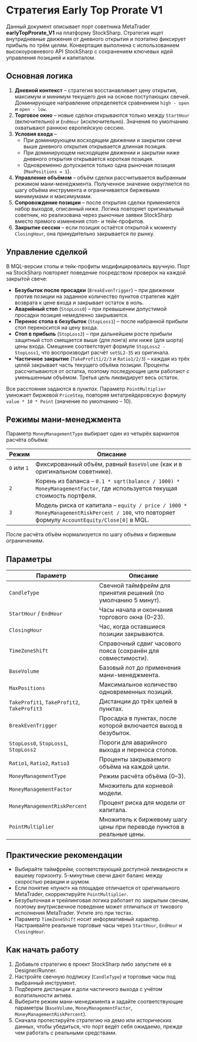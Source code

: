 # Стратегия Early Top Prorate V1

Данный документ описывает порт советника MetaTrader **earlyTopProrate_V1** на платформу StockSharp. Стратегия ищет внутридневные движения от дневного открытия и поэтапно фиксирует прибыль по трём целям. Конвертация выполнена с использованием высокоуровневого API StockSharp с сохранением ключевых идей управления позицией и капиталом.

## Основная логика

1. **Дневной контекст** – стратегия восстанавливает цену открытия, максимум и минимум текущего дня на основе поступающих свечей. Доминирующее направление определяется сравнением `high - open` и `open - low`.
2. **Торговое окно** – новые сделки открываются только между `StartHour` (включительно) и `EndHour` (исключительно). Значения по умолчанию охватывают раннюю европейскую сессию.
3. **Условия входа** –
   - При доминирующем восходящем движении и закрытии свечи выше дневного открытия открывается длинная позиция.
   - При доминирующем нисходящем движении и закрытии ниже дневного открытия открывается короткая позиция.
   - Одновременно допускается только одна рыночная позиция (`MaxPositions = 1`).
4. **Управление объёмом** – объём сделки рассчитывается выбранным режимом мани-менеджмента. Полученное значение округляется по шагу объёма инструмента и ограничивается биржевыми минимумами и максимумами.
5. **Сопровождение позиции** – после открытия сделки применяется набор выходов, описанный ниже. Логика повторяет оригинальный советник, но реализована через рыночные заявки StockSharp вместо прямого изменения стоп- и тейк-профитов.
6. **Закрытие сессии** – если позиция остаётся открытой к моменту `ClosingHour`, она принудительно закрывается по рынку.

## Управление сделкой

В MQL-версии стопы и тейк-профиты модифицировались вручную. Порт на StockSharp повторяет поведение посредством проверок на каждой закрытой свече:

- **Безубыток после просадки** (`BreakEvenTrigger`) – при движении против позиции на заданное количество пунктов стратегия ждёт возврата к цене входа и закрывает остаток в ноль.
- **Аварийный стоп** (`StopLoss0`) – при превышении допустимой просадки позиция немедленно закрывается.
- **Перенос стопа в безубыток** (`StopLoss1`) – после набранной прибыли стоп переносится на цену входа.
- **Стоп в прибыль** (`StopLoss2`) – при дальнейшем росте прибыли защитный стоп смещается выше (для лонга) или ниже (для шорта) цены входа. Смещение соответствует формуле `StopLoss2 - StopLoss1`, что воспроизводит расчёт `setSL2-35` из оригинала.
- **Частичное закрытие** (`TakeProfit1/2/3` и `Ratio1/2/3`) – каждая из трёх целей закрывает часть текущего объёма позиции. Проценты рассчитываются от остатка, поэтому последующие цели работают с уменьшенным объёмом. Третья цель ликвидирует весь остаток.

Все расстояния задаются в *пунктах*. Параметр `PointMultiplier` умножает биржевой `PriceStep`, повторяя метатрейдеровскую формулу `value * 10 * Point` (значение по умолчанию – 10).

## Режимы мани-менеджмента

Параметр `MoneyManagementType` выбирает один из четырёх вариантов расчёта объёма:

| Режим | Описание |
| --- | --- |
| `0` или `1` | Фиксированный объём, равный `BaseVolume` (как и в оригинальном советнике). |
| `2` | Корень из баланса – `0.1 * sqrt(balance / 1000) * MoneyManagementFactor`, где используется текущая стоимость портфеля. |
| `3` | Модель риска от капитала – `equity / price / 1000 * MoneyManagementRiskPercent / 100`, что повторяет формулу `AccountEquity/Close[0]` в MQL. |

После расчёта объём нормализуется по шагу объёма и биржевым ограничениям.

## Параметры

| Параметр | Описание |
| --- | --- |
| `CandleType` | Свечной таймфрейм для принятия решений (по умолчанию 5 минут). |
| `StartHour` / `EndHour` | Часы начала и окончания торгового окна (0–23). |
| `ClosingHour` | Час, когда оставшиеся позиции закрываются. |
| `TimeZoneShift` | Справочный сдвиг часового пояса (сохранён для совместимости). |
| `BaseVolume` | Базовый лот до применения мани-менеджмента. |
| `MaxPositions` | Максимальное количество одновременных позиций. |
| `TakeProfit1`, `TakeProfit2`, `TakeProfit3` | Дистанции до трёх целей в пунктах. |
| `BreakEvenTrigger` | Просадка в пунктах, после которой включается выход в безубыток. |
| `StopLoss0`, `StopLoss1`, `StopLoss2` | Пороги для аварийного выхода и переноса стопов. |
| `Ratio1`, `Ratio2`, `Ratio3` | Проценты закрываемого объёма на каждой цели. |
| `MoneyManagementType` | Режим расчёта объёма (0–3). |
| `MoneyManagementFactor` | Множитель для корневой модели. |
| `MoneyManagementRiskPercent` | Процент риска для модели от капитала. |
| `PointMultiplier` | Множитель к биржевому шагу цены при переводе пунктов в реальные цены. |

## Практические рекомендации

- Выбирайте таймфрейм, соответствующий доступной ликвидности и вашему горизонту. 5-минутные свечи дают баланс между скоростью реакции и шумом.
- Если понятие «пункт» на площадке отличается от оригинального MetaTrader, скорректируйте `PointMultiplier`.
- Безубыточная и трейлинговая логика работает по закрытым свечам, поэтому внутрисвечное поведение может отличаться от тикового исполнения MetaTrader. Учтите это при тестах.
- Параметр `TimeZoneShift` носит информативный характер. Настраивайте реальные торговые часы через `StartHour`, `EndHour` и `ClosingHour`.

## Как начать работу

1. Добавьте стратегию в проект StockSharp либо запустите её в Designer/Runner.
2. Настройте свечную подписку (`CandleType`) и торговые часы под выбранный инструмент.
3. Подберите дистанции и доли частичного выхода с учётом волатильности актива.
4. Выберите режим мани-менеджмента и задайте соответствующие параметры (`BaseVolume`, `MoneyManagementFactor`, `MoneyManagementRiskPercent`).
5. Сначала протестируйте стратегию на демо или исторических данных, чтобы убедиться, что порт ведёт себя ожидаемо, прежде чем работать с реальными средствами.

